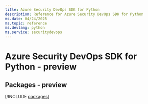 ```yaml
---
title: Azure Security DevOps SDK for Python
description: Reference for Azure Security DevOps SDK for Python
ms.date: 04/24/2025
ms.topic: reference
ms.devlang: python
ms.service: securitydevops
---
```

# Azure Security DevOps SDK for Python - preview
## Packages - preview
[!INCLUDE [packages](security-devops-index.md)]